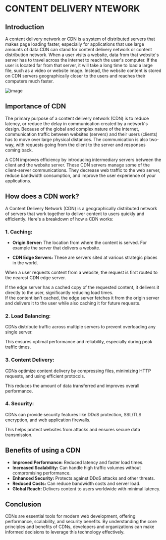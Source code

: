 # CONTENT DELIVERY NTEWORK

## Introduction


A content delivery network or CDN is a system of distributed servers that makes page loading faster, especially for applications that use large amounts of data CDN can stand for content delivery network or content distribution network. When a user visits a website, data from that website's server has to travel across the internet to reach the user's computer. If the user is located far from that server, it will take a long time to load a large file, such as a video or website image. Instead, the website content is stored on CDN servers geographically closer to the users and reaches their computers much faster.

![image](https://github.com/user-attachments/assets/a266112b-d719-42fc-844d-2b0a8ffe074b)


## Importance of CDN

The primary purpose of a content delivery network (CDN) is to reduce latency, or reduce the delay in communication created by a network's design. Because of the global and complex nature of the internet, communication traffic between websites (servers) and their users (clients) has to move over large physical distances. The communication is also two-way, with requests going from the client to the server and responses coming back.

A CDN improves efficiency by introducing intermediary servers between the client and the website server. These CDN servers manage some of the client-server communications. They decrease web traffic to the web server, reduce bandwidth consumption, and improve the user experience of your applications.

## How does a CDN work?


A Content Delivery Network (CDN) is a geographically distributed network of servers that work together to deliver content to users quickly and efficiently. Here's a breakdown of how a CDN works:

### 1. Caching:

* **Origin Server:** The location from where the content is served. For example the server that delivers a website.

* **CDN Edge Servers:** These are servers sited at various strategic places in the world.

When a user requests content from a website, the request is first routed to the nearest CDN edge server.   

If the edge server has a cached copy of the requested content, it delivers it directly to the user, significantly reducing load times.  
If the content isn't cached, the edge server fetches it from the origin server and delivers it to the user while also caching it for future requests.

### 2. Load Balancing:

CDNs distribute traffic across multiple servers to prevent overloading any single server.

This ensures optimal performance and reliability, especially during peak traffic times.

### 3. Content Delivery:

CDNs optimize content delivery by compressing files, minimizing HTTP requests, and using efficient protocols.

This reduces the amount of data transferred and improves overall performance.

### 4. Security:

CDNs can provide security features like DDoS protection, SSL/TLS encryption, and web application firewalls.

This helps protect websites from attacks and ensures secure data transmission.

## Benefits of using a CDN


* **Improved Performance:**  Reduced latency and faster load times.  
* **Increased Scalability:** Can handle high traffic volumes without compromising performance.  
* **Enhanced Security:** Protects against DDoS attacks and other threats.  
* **Reduced Costs:** Can reduce bandwidth costs and server load.  
* **Global Reach:** Delivers content to users worldwide with minimal latency.



## Conclusion

CDNs are essential tools for modern web development, offering performance, scalability, and security benefits. By understanding the core principles and benefits of CDNs, developers and organizations can make informed decisions to leverage this technology effectively.

